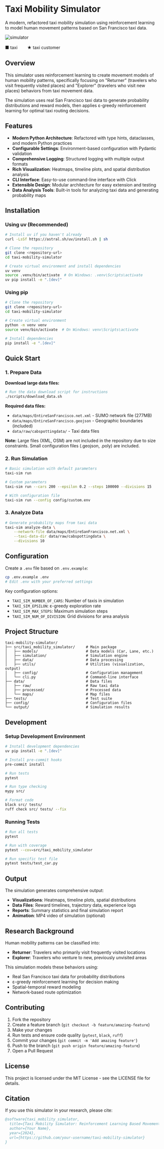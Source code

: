 # Taxi Mobility Simulator

A modern, refactored taxi mobility simulation using reinforcement learning to model human movement patterns based on San Francisco taxi data.

![simulator](https://user-images.githubusercontent.com/58085267/142912124-a956c261-7140-44d1-98ff-ec65b0d1090d.gif)

■ taxi 　　★ taxi customer

## Overview

This simulator uses reinforcement learning to create movement models of human mobility patterns, specifically focusing on "Returner" (travelers who visit frequently visited places) and "Explorer" (travelers who visit new places) behaviors from taxi movement data.

The simulation uses real San Francisco taxi data to generate probability distributions and reward models, then applies ε-greedy reinforcement learning for optimal taxi routing decisions.

## Features

- **Modern Python Architecture**: Refactored with type hints, dataclasses, and modern Python practices
- **Configurable Settings**: Environment-based configuration with Pydantic validation
- **Comprehensive Logging**: Structured logging with multiple output formats
- **Rich Visualization**: Heatmaps, timeline plots, and spatial distribution analysis
- **CLI Interface**: Easy-to-use command-line interface with Click
- **Extensible Design**: Modular architecture for easy extension and testing
- **Data Analysis Tools**: Built-in tools for analyzing taxi data and generating probability maps

## Installation

### Using uv (Recommended)

```bash
# Install uv if you haven't already
curl -LsSf https://astral.sh/uv/install.sh | sh

# Clone the repository
git clone <repository-url>
cd taxi-mobility-simulator

# Create virtual environment and install dependencies
uv venv
source .venv/bin/activate  # On Windows: .venv\Scripts\activate
uv pip install -e ".[dev]"
```

### Using pip

```bash
# Clone the repository
git clone <repository-url>
cd taxi-mobility-simulator

# Create virtual environment
python -m venv venv
source venv/bin/activate  # On Windows: venv\Scripts\activate

# Install dependencies
pip install -e ".[dev]"
```

## Quick Start

### 1. Prepare Data

**Download large data files:**
```bash
# Run the data download script for instructions
./scripts/download_data.sh
```

**Required data files:**
- `data/maps/EntireSanFrancisco.net.xml` - SUMO network file (277MB)
- `data/maps/EntireSanFrancisco.geojson` - Geographic boundaries (included)
- `data/raw/cabspottingdata/` - Taxi data files

**Note:** Large files (XML, OSM) are not included in the repository due to size constraints. Small configuration files (.geojson, .poly) are included.

### 2. Run Simulation

```bash
# Basic simulation with default parameters
taxi-sim run

# Custom parameters
taxi-sim run --cars 200 --epsilon 0.2 --steps 100000 --divisions 15

# With configuration file
taxi-sim run --config config/custom.env
```

### 3. Analyze Data

```bash
# Generate probability maps from taxi data
taxi-sim analyze-data \
    --network-file data/maps/EntireSanFrancisco.net.xml \
    --taxi-data-dir data/raw/cabspottingdata \
    --divisions 10
```

## Configuration

Create a `.env` file based on `.env.example`:

```bash
cp .env.example .env
# Edit .env with your preferred settings
```

Key configuration options:
- `TAXI_SIM_NUMBER_OF_CARS`: Number of taxis in simulation
- `TAXI_SIM_EPSILON`: ε-greedy exploration rate
- `TAXI_SIM_MAX_STEPS`: Maximum simulation steps
- `TAXI_SIM_NUM_OF_DIVISION`: Grid divisions for area analysis

## Project Structure

```
taxi-mobility-simulator/
├── src/taxi_mobility_simulator/     # Main package
│   ├── models/                      # Data models (Car, Lane, etc.)
│   ├── simulation/                  # Simulation engine
│   ├── data/                        # Data processing
│   ├── utils/                       # Utilities (visualization, output)
│   ├── config/                      # Configuration management
│   └── cli.py                       # Command-line interface
├── data/                            # Data files
│   ├── raw/                         # Raw taxi data
│   ├── processed/                   # Processed data
│   └── maps/                        # Map files
├── tests/                           # Test suite
├── config/                          # Configuration files
└── output/                          # Simulation results
```

## Development

### Setup Development Environment

```bash
# Install development dependencies
uv pip install -e ".[dev]"

# Install pre-commit hooks
pre-commit install

# Run tests
pytest

# Run type checking
mypy src/

# Format code
black src/ tests/
ruff check src/ tests/ --fix
```

### Running Tests

```bash
# Run all tests
pytest

# Run with coverage
pytest --cov=src/taxi_mobility_simulator

# Run specific test file
pytest tests/test_car.py
```

## Output

The simulation generates comprehensive output:

- **Visualizations**: Heatmaps, timeline plots, spatial distributions
- **Data Files**: Reward timelines, trajectory data, experience logs
- **Reports**: Summary statistics and final simulation report
- **Animation**: MP4 video of simulation (optional)

## Research Background

Human mobility patterns can be classified into:

- **Returner**: Travelers who primarily visit frequently visited locations
- **Explorer**: Travelers who venture to new, previously unvisited areas

This simulation models these behaviors using:
- Real San Francisco taxi data for probability distributions
- ε-greedy reinforcement learning for decision making
- Spatial-temporal reward modeling
- Network-based route optimization

## Contributing

1. Fork the repository
2. Create a feature branch (`git checkout -b feature/amazing-feature`)
3. Make your changes
4. Run tests and ensure code quality (`pytest`, `black`, `ruff`)
5. Commit your changes (`git commit -m 'Add amazing feature'`)
6. Push to the branch (`git push origin feature/amazing-feature`)
7. Open a Pull Request

## License

This project is licensed under the MIT License - see the LICENSE file for details.

## Citation

If you use this simulator in your research, please cite:

```bibtex
@software{taxi_mobility_simulator,
  title={Taxi Mobility Simulator: Reinforcement Learning Based Movement Model},
  author={Your Name},
  year={2024},
  url={https://github.com/your-username/taxi-mobility-simulator}
}
```
